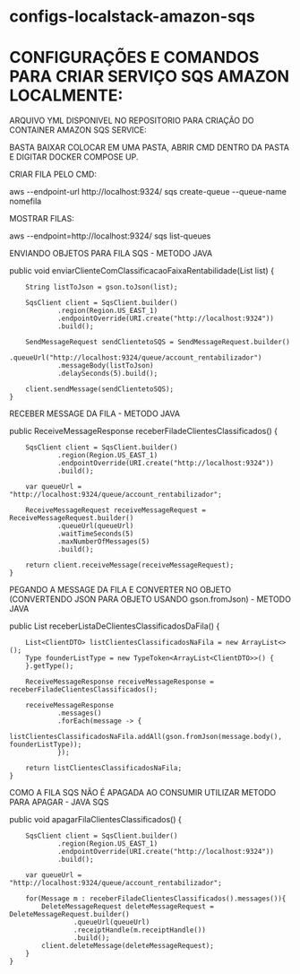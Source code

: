 # configs-localstack-amazon-sqs

<h1>CONFIGURAÇÕES E COMANDOS PARA CRIAR SERVIÇO SQS AMAZON LOCALMENTE:</h1>

ARQUIVO YML DISPONIVEL NO REPOSITORIO PARA CRIAÇÃO DO CONTAINER AMAZON SQS SERVICE:

BASTA BAIXAR COLOCAR EM UMA PASTA, ABRIR CMD DENTRO DA PASTA E DIGITAR DOCKER COMPOSE UP.

CRIAR FILA PELO CMD:

aws --endpoint-url http://localhost:9324/ sqs create-queue --queue-name nomefila

MOSTRAR FILAS:

aws --endpoint=http://localhost:9324/ sqs list-queues

ENVIANDO OBJETOS PARA FILA SQS - METODO JAVA

public void enviarClienteComClassificacaoFaixaRentabilidade(List<ClientDTO> list) {

        String listToJson = gson.toJson(list);

        SqsClient client = SqsClient.builder()
                .region(Region.US_EAST_1)
                .endpointOverride(URI.create("http://localhost:9324"))
                .build();

        SendMessageRequest sendClientetoSQS = SendMessageRequest.builder()
                .queueUrl("http://localhost:9324/queue/account_rentabilizador")
                .messageBody(listToJson)
                .delaySeconds(5).build();

        client.sendMessage(sendClientetoSQS);
    }

RECEBER MESSAGE DA FILA - METODO JAVA

public ReceiveMessageResponse receberFiladeClientesClassificados() {

        SqsClient client = SqsClient.builder()
                .region(Region.US_EAST_1)
                .endpointOverride(URI.create("http://localhost:9324"))
                .build();

        var queueUrl = "http://localhost:9324/queue/account_rentabilizador";

        ReceiveMessageRequest receiveMessageRequest = ReceiveMessageRequest.builder()
                .queueUrl(queueUrl)
                .waitTimeSeconds(5)
                .maxNumberOfMessages(5)
                .build();

        return client.receiveMessage(receiveMessageRequest);
    }

PEGANDO A MESSAGE DA FILA E CONVERTER NO OBJETO (CONVERTENDO JSON PARA OBJETO USANDO gson.fromJson) - METODO JAVA

public List<ClientDTO> receberListaDeClientesClassificadosDaFila() {

        List<ClientDTO> listClientesClassificadosNaFila = new ArrayList<>();
        Type founderListType = new TypeToken<ArrayList<ClientDTO>>() {
        }.getType();

        ReceiveMessageResponse receiveMessageResponse = receberFiladeClientesClassificados();

        receiveMessageResponse
                .messages()
                .forEach(message -> {
                    listClientesClassificadosNaFila.addAll(gson.fromJson(message.body(), founderListType));
                });

        return listClientesClassificadosNaFila;
    }

COMO A FILA SQS NÃO É APAGADA AO CONSUMIR UTILIZAR METODO PARA APAGAR - JAVA SQS

public void apagarFilaClientesClassificados() {

        SqsClient client = SqsClient.builder()
                .region(Region.US_EAST_1)
                .endpointOverride(URI.create("http://localhost:9324"))
                .build();

        var queueUrl = "http://localhost:9324/queue/account_rentabilizador";

        for(Message m : receberFiladeClientesClassificados().messages()){
            DeleteMessageRequest deleteMessageRequest = DeleteMessageRequest.builder()
                    .queueUrl(queueUrl)
                    .receiptHandle(m.receiptHandle())
                    .build();
            client.deleteMessage(deleteMessageRequest);
        }
    }



